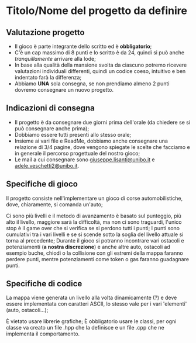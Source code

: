 # Titolo/Nome del progetto da definire

## Valutazione progetto
- Il gioco è parte integrante dello scritto ed è **obbligatorio**;
- C'è un cap massimo di 8 punti e lo scritto è da 24, quindi si può anche *tranquillamente* arrivare alla lode;
- In base alla qualità della mansione svolta da ciascuno potremo ricevere valutazioni individuali differenti, quindi un codice coeso, intuitivo e ben indentato farà la differenza;
- Abbiamo **UNA** sola consegna, se non prendiamo almeno 2 punti dovremo consegnare un nuovo progetto.

## Indicazioni di consegna
- Il progetto è da consegnare due giorni prima dell'orale (da chiedere se si può consegnare anche prima);
- Dobbiamo essere tutti presenti allo stesso orale;
- Insieme ai vari file e ReadMe, dobbiamo anche consegnare una relazione di 3/4 pagine, dove vengono spiegate le scelte che facciamo e in generale il percorso progettuale del nostro gioco;
- Le mail a cui consegnare sono giuseppe.lisanti@unibo.it e adele.veschetti2@unibo.it.

## Specifiche di gioco
Il progetto consiste nell'implementare un gioco di corse automobilistiche, dove, chiaramente, si comanda un'auto;

Ci sono più livelli e il metodo di avanzamento è basato sul punteggio, più alto il livello, maggiore sarà la difficoltà, ma non ci sono traguardi, l'unico stop è il game over che si verifica se si perdono tutti i punti;
I punti sono cumulativi tra i vari livelli e se si scende sotto la soglia del livello attuale si torna al precedente;
Durante il gioco si potranno incontrare vari ostacoli e potenziamenti (**a nostra discrezione**) e anche altre auto, ostacoli ad esempio buche, chiodi o la collisione con gli estremi della mappa faranno perdere punti, mentre potenziamenti come token o gas 
faranno guadagnare punti.

## Specifiche di codice
La mappa viene generata un livello alla volta dinamicamente (?) e deve essere implementata con caratteri ASCII, lo stesso vale per i vari 'elementi' (auto, ostacoli...);

È vietato usare librerie grafiche;
È obbligatorio usare le classi, per ogni classe va creato un file .hpp che la definisce e un file .cpp che ne implementa il comportamento.
